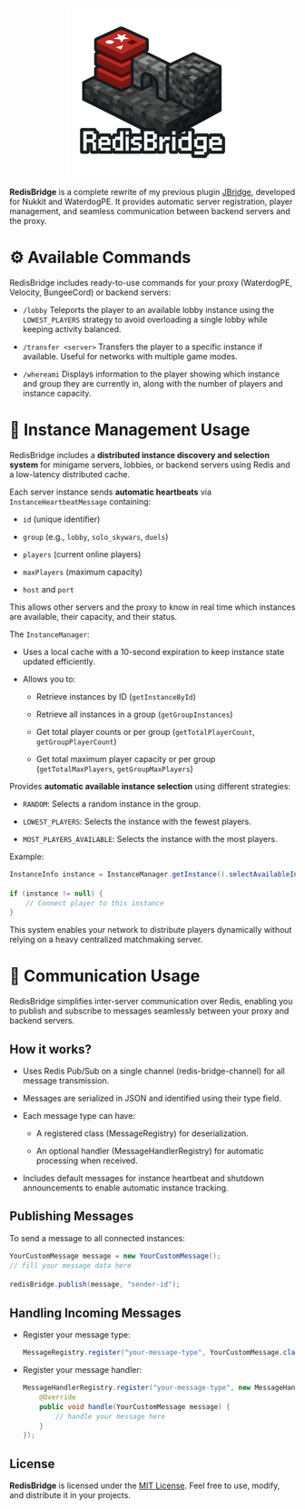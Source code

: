 <p align="center">
  <img src="/assets/logo.png" alt="fsmgo logo" width="300"/>
</p>

**RedisBridge** is a complete rewrite of my previous plugin [JBridge](https://github.com/JossArchived/JBridge), developed for Nukkit and WaterdogPE. It provides automatic server registration, player management, and seamless communication between backend servers and the proxy.

# ⚙️ Available Commands
RedisBridge includes ready-to-use commands for your proxy (WaterdogPE, Velocity, BungeeCord) or backend servers:

- `/lobby`
Teleports the player to an available lobby instance using the `LOWEST_PLAYERS` strategy to avoid overloading a single lobby while keeping activity balanced.

- `/transfer <server>`
Transfers the player to a specific instance if available. Useful for networks with multiple game modes.

- `/whereami`
Displays information to the player showing which instance and group they are currently in, along with the number of players and instance capacity.

# 📡 Instance Management Usage
RedisBridge includes a **distributed instance discovery and selection system** for minigame servers, lobbies, or backend servers using Redis and a low-latency distributed cache.

Each server instance sends **automatic heartbeats** via `InstanceHeartbeatMessage` containing:

- `id` (unique identifier)

- `group` (e.g., `lobby`, `solo_skywars`, `duels`)

- `players` (current online players)

- `maxPlayers` (maximum capacity)

- `host` and `port`

This allows other servers and the proxy to know in real time which instances are available, their capacity, and their status.

The `InstanceManager`:

- Uses a local cache with a 10-second expiration to keep instance state updated efficiently.

- Allows you to:

  - Retrieve instances by ID (`getInstanceById`)

  - Retrieve all instances in a group (`getGroupInstances`)

  - Get total player counts or per group (`getTotalPlayerCount`, `getGroupPlayerCount`)

  - Get total maximum player capacity or per group (`getTotalMaxPlayers`, `getGroupMaxPlayers`)

Provides **automatic available instance selection** using different strategies:

- `RANDOM`: Selects a random instance in the group.

- `LOWEST_PLAYERS`: Selects the instance with the fewest players.

- `MOST_PLAYERS_AVAILABLE`: Selects the instance with the most players.

Example:

```java
InstanceInfo instance = InstanceManager.getInstance().selectAvailableInstance("lobby", InstanceManager.SelectionStrategy.LOWEST_PLAYERS);

if (instance != null) {
    // Connect player to this instance
}
```

This system enables your network to distribute players dynamically without relying on a heavy centralized matchmaking server.

# 🚀 Communication Usage
RedisBridge simplifies inter-server communication over Redis, enabling you to publish and subscribe to messages seamlessly between your proxy and backend servers.

## How it works?
- Uses Redis Pub/Sub on a single channel (redis-bridge-channel) for all message transmission.

- Messages are serialized in JSON and identified using their type field.

- Each message type can have:

    - A registered class (MessageRegistry) for deserialization.

    - An optional handler (MessageHandlerRegistry) for automatic processing when received.

- Includes default messages for instance heartbeat and shutdown announcements to enable automatic instance tracking.

## Publishing Messages
To send a message to all connected instances:
```java
YourCustomMessage message = new YourCustomMessage();
// fill your message data here

redisBridge.publish(message, "sender-id");
```

## Handling Incoming Messages
- Register your message type:
    ```java
    MessageRegistry.register("your-message-type", YourCustomMessage.class);
    ```
- Register your message handler:
    ```java
    MessageHandlerRegistry.register("your-message-type", new MessageHandler<YourCustomMessage>() {
        @Override
        public void handle(YourCustomMessage message) {
            // handle your message here
        }
    });
    ```

## License
**RedisBridge** is licensed under the [MIT License](./LICENSE). Feel free to use, modify, and distribute it in your projects.